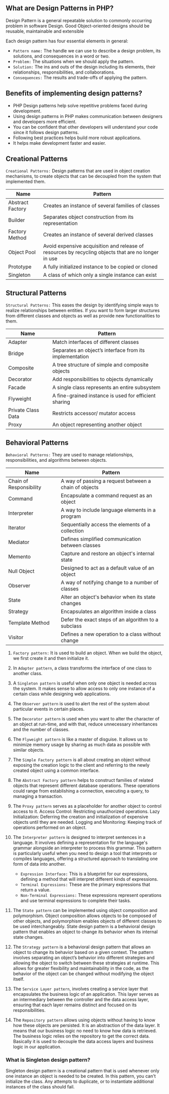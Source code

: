 ## What are Design Patterns in PHP?
Design Pattern is a general repeatable solution to commonly occurring problem in software Design. Good Object-oriented designs should be reusable, maintainable and extensible

Each design pattern has four essential elements in general:

- `Pattern name:` The handle we can use to describe a design problem, its solutions, and consequences in a word or two.
- `Problem:` The situations when we should apply the pattern.
- `Solution:` The ins and outs of the design including its elements, their relationships, responsibilities, and collaborations.
- `Consequences:` The results and trade-offs of applying the pattern.

## Benefits of implementing design patterns?

- PHP Design patterns help solve repetitive problems faced during development.
- Using design patterns in PHP makes communication between designers and developers more efficient.
- You can be confident that other developers will understand your code since it follows design patterns.
- Following best practices helps build more robust applications.
- It helps make development faster and easier.

## Creational Patterns

`Creational Patterns:` Design patterns that are used in object creation mechanisms, to create objects that can be decoupled from the system that implemented them.

| Name	| Pattern |
| ------------ | ----------------------- |
| Abstract Factory | Creates an instance of several families of classes | 
| Builder | Separates object construction from its representation | 
| Factory Method | Creates an instance of several derived classes | 
| Object Pool | Avoid expensive acquisition and release of resources by recycling objects that are no longer in use | 
| Prototype | A fully initialized instance to be copied or cloned | 
| Singleton | A class of which only a single instance can exist | 

## Structural Patterns

`Structural Patterns:` This eases the design by identifying simple ways to realize relationships between entities. If you want to form larger structures from different classes and objects as well as provide new functionalities to them.

| Name	| Pattern |
| ------------ | ----------------------- |
| Adapter | Match interfaces of different classes | 
| Bridge | Separates an object’s interface from its implementation | 
| Composite | A tree structure of simple and composite objects | 
| Decorator | Add responsibilities to objects dynamically | 
| Facade | A single class represents an entire subsystem | 
| Flyweight | A fine-grained instance is used for efficient sharing | 
| Private Class Data | Restricts accessor/ mutator access | 
| Proxy | An object representing another object | 

## Behavioral Patterns

`Behavioral Patterns:` They are used to manage relationships, responsibilities, and algorithms between objects.

| Name	| Pattern |
| ------------ | ----------------------- |
| Chain of Responsibility | A way of passing a request between a chain of objects | 
| Command | Encapsulate a command request as an object | 
| Interpreter | A way to include language elements in a program | 
| Iterator | Sequentially access the elements of a collection | 
| Mediator | Defines simplified communication between classes | 
| Memento | Capture and restore an object's internal state | 
| Null Object | Designed to act as a default value of an object | 
| Observer | A way of notifying change to a number of classes | 
| State | Alter an object's behavior when its state changes | 
| Strategy | Encapsulates an algorithm inside a class | 
| Template Method | Defer the exact steps of an algorithm to a subclass | 
| Visitor | Defines a new operation to a class without change | 


1. `Factory pattern:` It is used to build an object. When we build the object, we first create it and then initialize it.

2. In `Adapter pattern`, a class transforms the interface of one class to another class.

3. A `Singleton pattern` is useful when only one object is needed across the system. It makes sense to allow access to only one instance of a certain class while designing web applications. 

4. The `Observer pattern` is used to alert the rest of the system about particular events in certain places.

5. The `Decorator pattern` is used when you want to alter the character of an object at run-time, and with that, reduce unnecessary inheritances and the number of classes.

6. The `Flyweight pattern` is like a master of disguise. It allows us to minimize memory usage by sharing as much data as possible with similar objects. 

7. The `Simple Factory pattern` is all about creating an object without exposing the creation logic to the client and referring to the newly created object using a common interface.

8. The `Abstract Factory pattern` helps to construct families of related objects that represent different database operations. These operations could range from establishing a connection, executing a query, to managing a transaction.

9. The `Proxy pattern` serves as a placeholder for another object to control access to it.
Access Control: Restricting unauthorized operations.
Lazy Initialization: Deferring the creation and initialization of expensive objects until they are needed.
Logging and Monitoring: Keeping track of operations performed on an object.

10. The `Interpreter pattern` is designed to interpret sentences in a language. It involves defining a representation for the language's grammar alongside an interpreter to process this grammar. This pattern is particularly useful when you need to design a tool that interprets or compiles languages, offering a structured approach to translating one form of data into another.
    - `Expression Interface:` This is a blueprint for our expressions, defining a method that will interpret different kinds of expressions.
    - `Terminal Expressions:` These are the primary expressions that return a value.
    - `Non-Terminal Expressions:` These expressions represent operations and use terminal expressions to complete their tasks.

11. The `State pattern` can be implemented using object composition and polymorphism. Object composition allows objects to be composed of other objects, and polymorphism enables objects of different classes to be used interchangeably.
State design pattern is a behavioral design pattern that enables an object to change its behavior when its internal state changes.

12. The `Strategy pattern` is a behavioral design pattern that allows an object to change its behavior based on a given context. The pattern involves separating an object’s behavior into different strategies and allowing the object to switch between these strategies at runtime. This allows for greater flexibility and maintainability in the code, as the behavior of the object can be changed without modifying the object itself.

13. The `Service Layer pattern`, involves creating a service layer that encapsulates the business logic of an application. This layer serves as an intermediary between the controller and the data access layer, ensuring that each layer remains distinct and focused on its responsibilities.

14. The `Repository pattern` allows using objects without having to know how these objects are persisted. It is an abstraction of the data layer. It means that our business logic no need to know how data is retrieved. The business logic relies on the repository to get the correct data. Basically it is used to decouple the data access layers and business logic in our application.

### What is Singleton design pattern?
Singleton design pattern is a creational pattern that is used whenever only one instance an object is needed to be created. In this pattern, you can't initialize the class. Any attempts to duplicate, or to instantiate additional instances of the class should fail.